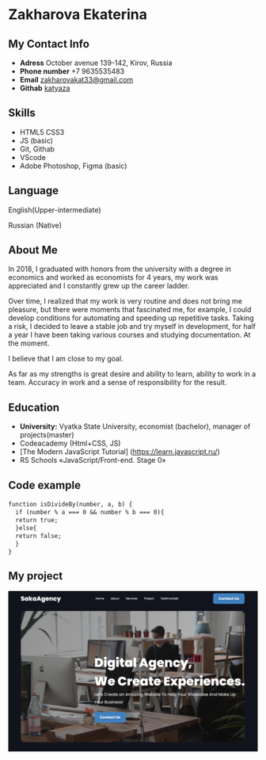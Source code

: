 # Zakharova Ekaterina
## My Contact Info
- **Adress** October avenue 139-142, Kirov, Russia
- **Phone number** +7 9635535483
- **Email** zakharovakat33@gmail.com
- **Githab** [katyaza](https://github.com/katyaza)
## Skills
- HTML5 CSS3
- JS (basic)
- Git, Githab
- VScode
- Adobe Photoshop, Figma (basic)
## Language
English(Upper-intermediate)

Russian (Native)
## About Me
In 2018, I graduated with honors from the university with a degree in economics and worked as economists for 4 years, my work was appreciated and I constantly grew up the career ladder.

Over time, I realized that my work is very routine and does not bring me pleasure, but there were moments that fascinated me, for example, I could develop conditions for automating and speeding up repetitive tasks. Taking a risk, I decided to leave a stable job and try myself in development, for half a year I have been taking various courses and studying documentation. At the moment.

I believe that I am close to my goal.

As far as my strengths is great desire and ability to learn, ability to work in a team. Accuracy in work and a sense of responsibility for the result.

## Education
- **University:** Vyatka State University, economist (bachelor), manager of projects(master)
- Codeacademy (Html+CSS, JS)
- [The Modern JavaScript Tutorial] (https://learn.javascript.ru/)
- RS Schools «JavaScript/Front-end. Stage 0»

## Code example
```
function isDivideBy(number, a, b) {
  if (number % a === 0 && number % b === 0){
  return true;
  }else{
  return false;
  }
}
```
## My project

[![SakaAgency](./assets/img/project.png "SakaAgency")](https://katyaza.github.io/first-repo/)
